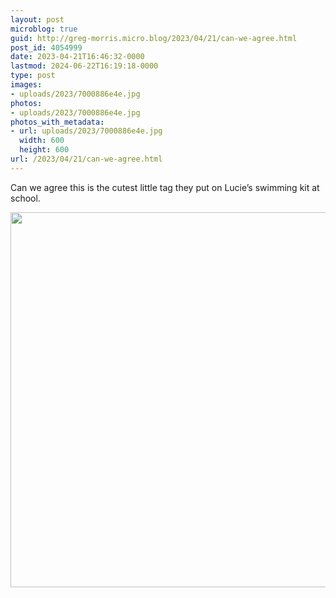 ```yaml
---
layout: post
microblog: true
guid: http://greg-morris.micro.blog/2023/04/21/can-we-agree.html
post_id: 4054999
date: 2023-04-21T16:46:32-0000
lastmod: 2024-06-22T16:19:18-0000
type: post
images:
- uploads/2023/7000886e4e.jpg
photos:
- uploads/2023/7000886e4e.jpg
photos_with_metadata:
- url: uploads/2023/7000886e4e.jpg
  width: 600
  height: 600
url: /2023/04/21/can-we-agree.html
---
```

Can we agree this is the cutest little tag they put on Lucie’s swimming kit at school. 

<img src="uploads/2023/7000886e4e.jpg" width="600" height="600" alt="">
